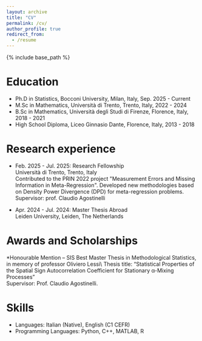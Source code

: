 ```yaml
---
layout: archive
title: "CV"
permalink: /cv/
author_profile: true
redirect_from:
  - /resume
---
```


{% include base_path %}

Education
======
* Ph.D in Statistics, Bocconi University, Milan, Italy, Sep. 2025 - Current
* M.Sc in Mathematics, Università di Trento, Trento, Italy, 2022 - 2024
* B.Sc in Mathematics, Università degli Studi di Firenze, Florence, Italy, 2018 - 2021
* High School Diploma, Liceo Ginnasio Dante, Florence, Italy, 2013 - 2018

Research experience
======
* Feb. 2025 - Jul. 2025: Research Fellowship\
  Università di Trento, Trento, Italy\
  Contributed to the PRIN 2022 project "Measurement Errors and Missing Information      in Meta-Regression". Developed new methodologies based on Density Power Divergence (DPD) for meta-regression problems.\
  Supervisor: prof. Claudio Agostinelli

* Apr. 2024 - Jul. 2024: Master Thesis Abroad\
  Leiden University, Leiden, The Netherlands

Awards and Scholarships
======
*Honourable Mention – SIS Best Master Thesis in Methodological Statistics, in memory of professor Oliviero Lessi\ 
Thesis title: “Statistical Properties of the Spatial Sign Autocorrelation Coefficient for Stationary α-Mixing Processes” \
Supervisor: Prof. Claudio Agostinelli.
  
Skills
======
* Languages: Italian (Native), English (C1 CEFR)
* Programming Languages: Python, C++, MATLAB, R
